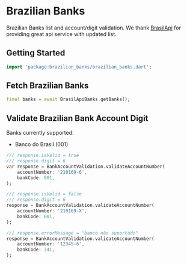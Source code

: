 # Brazilian Banks

Brazilian Banks list and account/digit validation. We thank [BrasilApi](https://brasilapi.com.br/) for providing great api service with updated list.

## Getting Started

```dart
import 'package:brazilian_banks/brazilian_banks.dart';
```

## Fetch Brazilian Banks

```dart
final banks = await BrasilApiBanks.getBanks();
```

## Validate Brazilian Bank Account Digit

Banks currently supported:

- Banco do Brasil (001)

```dart
/// response.isValid = true
/// response.digit = 6
var response = BankAccountValidation.validateAccountNumber(
    accountNumber: '210169-6',
    bankCode: 001,
);

/// response.isValid = false
/// response.digit = 6
response = BankAccountValidation.validateAccountNumber(
    accountNumber: '210169-X',
    bankCode: 001,
);

/// response.errorMessage = "banco não suportado"
response = BankAccountValidation.validateAccountNumber(
    accountNumber: '12345-6',
    bankCode: 341,
);
```
